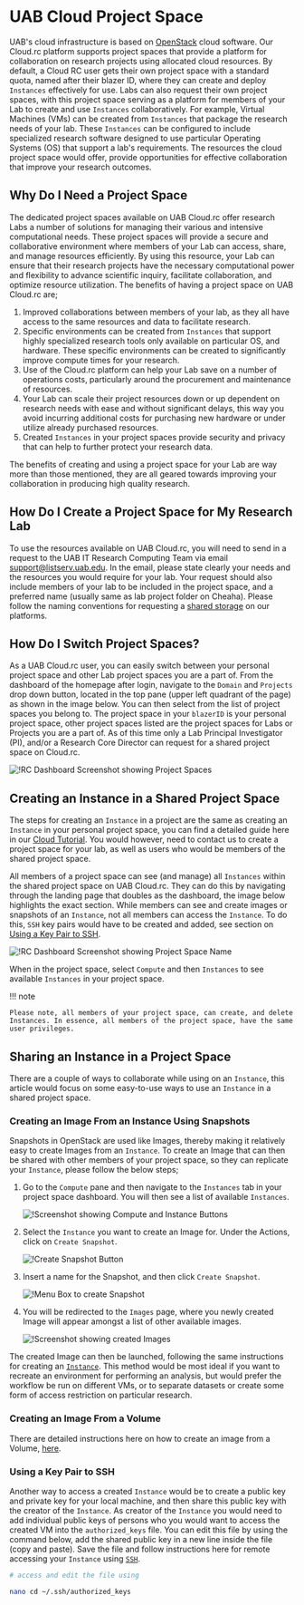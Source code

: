 # UAB Cloud Project Space

UAB's cloud infrastructure is based on [OpenStack](https://www.openstack.org/) cloud software. Our Cloud.rc platform supports project spaces that provide a platform for collaboration on research projects using allocated cloud resources. By default, a Cloud RC user gets their own project space with a standard quota, named after their blazer ID, where they can create and deploy `Instances` effectively for use. Labs can also request their own project spaces, with this project space serving as a platform for members of your Lab to create and use `Instances` collaboratively. For example, Virtual Machines (VMs) can be created from `Instances` that package the research needs of your lab. These `Instances` can be configured to include specialized research software designed to use particular Operating Systems (OS) that support a lab's requirements. The resources the cloud project space would offer, provide opportunities for effective collaboration that improve your research outcomes.

## Why Do I Need a Project Space

The dedicated project spaces available on UAB Cloud.rc offer research Labs a number of solutions for managing their various and intensive computational needs. These project spaces will provide a secure and collaborative environment where members of your Lab can access, share, and manage resources efficiently. By using this resource, your Lab can ensure that their research projects have the necessary computational power and flexibility to advance scientific inquiry, facilitate collaboration, and optimize resource utilization. The benefits of having a project space on UAB Cloud.rc are;

1. Improved collaborations between members of your lab, as they all have access to the same resources and data to facilitate research.
1. Specific environments can be created from `Instances` that support highly specialized research tools only available on particular OS, and hardware. These specific environments can be created to significantly improve compute times for your research.
1. Use of the Cloud.rc platform can help your Lab save on a number of operations costs, particularly around the procurement and maintenance of resources.
1. Your Lab can scale their project resources down or up dependent on research needs with ease and without significant delays, this way you avoid incurring additional costs for purchasing new hardware or under utilize already purchased resources.
1. Created `Instances` in your project spaces provide security and privacy that can help to further protect your research data.

The benefits of creating and using a project space for your Lab are way more than those mentioned, they are all geared towards improving your collaboration in producing high quality research.

## How Do I Create a Project Space for My Research Lab

To use the resources available on UAB Cloud.rc, you will need to send in a request to the UAB IT Research Computing Team via email [support@listserv.uab.edu](mailto:support@listserv.uab.edu). In the email, please state clearly your needs and the resources you would require for your lab. Your request should also include members of your lab to be included in the project space, and a preferred name (usually same as lab project folder on Cheaha). Please follow the naming conventions for requesting a [shared storage](../data_management/storage.md#how-do-i-request-shared-storage) on our platforms.

## How Do I Switch Project Spaces?

As a UAB Cloud.rc user, you can easily switch between your personal project space and other Lab project spaces you are a part of. From the dashboard of the homepage after login, navigate to the `Domain` and `Projects` drop down button, located in the top pane (upper left quadrant of the page) as shown in the image below. You can then select from the list of project spaces you belong to. The project space in your `blazerID` is your personal project space, other project spaces listed are the project spaces for Labs or Projects you are a part of. As of this time only a Lab Principal Investigator (PI), and/or a Research Core Director can request for a shared project space on Cloud.rc.

![!RC Dashboard Screenshot showing Project Spaces](images/rc_move_project.png)

## Creating an Instance in a Shared Project Space

The steps for creating an `Instance` in a project are the same as creating an `Instance` in your personal project space, you can find a detailed guide here in our [Cloud Tutorial](tutorial/index.md). You would however, need to contact us to create a project space for your lab, as well as users who would be members of the shared project space.

All members of a project space can see (and manage) all `Instances` within the shared project space on UAB Cloud.rc. They can do this by navigating through the landing page that doubles as the dashboard, the image below highlights the exact section. While members can see and create images or snapshots of an `Instance`, not all members can access the `Instance`. To do this, `SSH` key pairs would have to be created and added, see section on [Using a Key Pair to SSH](#using-a-key-pair-to-ssh).

![!RC Dashboard Screenshot showing Project Space Name](images/rc_proj_dashboard.png)

When in the project space, select `Compute` and then `Instances` to see available `Instances` in your project space.

<!-- markdownlint-disable MD046 -->
!!! note

    Please note, all members of your project space, can create, and delete Instances. In essence, all members of the project space, have the same user privileges.
<!-- markdownlint-enable MD046 -->

## Sharing an Instance in a Project Space

There are a couple of ways to collaborate while using on an `Instance`, this article would focus on some easy-to-use ways to use an `Instance` in a shared project space.

### Creating an Image From an Instance Using Snapshots

Snapshots in OpenStack are used like Images, thereby making it relatively easy to create Images from an `Instance`. To create an Image that can then be shared with other members of your project space, so they can replicate your `Instance`, please follow the below steps;

1. Go to the `Compute` pane and then navigate to the `Instances` tab in your project space dashboard. You will then see a list of available `Instances`.

    ![!Screenshot showing Compute and Instance Buttons](images/rc_comp_instance.png)

1. Select the `Instance` you want to create an Image for. Under the Actions, click on `Create Snapshot`.

    ![!Create Snapshot Button](images/rc_snapshot_button.png)

1. Insert a name for the Snapshot, and then click `Create Snapshot`.

    ![!Menu Box to create Snapshot](images/rc_instance_snapshot.png)

1. You will be redirected to the `Images` page, where you newly created Image will appear amongst a list of other available images.

    ![!Screenshot showing created Images](images/rc_created_image.png)

The created Image can then be launched, following the same instructions for creating an [`Instance`](../uab_cloud/tutorial/instances.md). This method would be most ideal if you want to recreate an environment for performing an analysis, but would prefer the workflow be run on different VMs, or to separate datasets or create some form of access restriction on particular research.

### Creating an Image From a Volume

There are detailed instructions here on how to create an image from a Volume, [here](snapshots.md#creating-a-volume-snapshot).

### Using a Key Pair to SSH

Another way to access a created `Instance` would be to create a public key and private key for your local machine, and then share this public key with the creator of the `Instance`. As creator of the `Instance` you would need to add individual public keys of persons who you would want to access the created VM into the `authorized_keys` file. You can edit this file by using the command below, add the shared public key in a new line inside the file (copy and paste). Save the file and follow instructions here for remote accessing your `Instance` using [`SSH`](remote_access.md).

```bash
# access and edit the file using

nano cd ~/.ssh/authorized_keys

```
